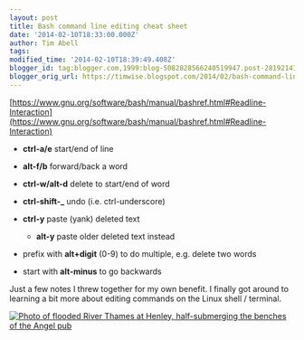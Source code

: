 ```yaml
---
layout: post
title: Bash command line editing cheat sheet
date: '2014-02-10T18:33:00.000Z'
author: Tim Abell
tags: 
modified_time: '2014-02-10T18:39:49.408Z'
blogger_id: tag:blogger.com,1999:blog-5082828566240519947.post-2819214199329621667
blogger_orig_url: https://timwise.blogspot.com/2014/02/bash-command-line-editing-cheat-sheet.html
---
```


[https://www.gnu.org/software/bash/manual/bashref.html#Readline-Interaction](https://www.gnu.org/software/bash/manual/bashref.html#Readline-Interaction)  

*   **ctrl-a/e** start/end of line
*   **alt-f/b** forward/back a word
*   **ctrl-w/alt-d** delete to start/end of word
*   **ctrl-shift-_** undo (i.e. ctrl-underscore)
*   **ctrl-y** paste (yank) deleted text  

    *   **alt-y** paste older deleted text instead
*   prefix with **alt+digit** (0-9) to do multiple, e.g. delete two words

*   start with **alt-minus** to go backwards

Just a few notes I threw together for my own benefit. I finally got around to learning a bit more about editing commands on the Linux shell / terminal.  

<div class="flickr-pic">
<a href="https://www.flickr.com/photos/tim_abell/11937840106/"><img
src="https://live.staticflickr.com/3808/11937840106_51c5d9f170_k.jpg" alt="Photo of flooded River Thames at Henley, half-submerging the benches of the Angel pub"></a>
</div>
